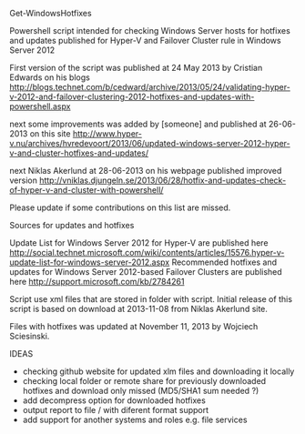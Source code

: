 Get-WindowsHotfixes

Powershell script intended for checking Windows Server hosts for hotfixes and updates published for Hyper-V and Failover Cluster rule in Windows Server 2012

First version of the script was published at 24 May 2013 by Cristian Edwards on his blogs
http://blogs.technet.com/b/cedward/archive/2013/05/24/validating-hyper-v-2012-and-failover-clustering-2012-hotfixes-and-updates-with-powershell.aspx

next some improvements was added by [someone] and published at 26-06-2013 on this site
http://www.hyper-v.nu/archives/hvredevoort/2013/06/updated-windows-server-2012-hyper-v-and-cluster-hotfixes-and-updates/

next Niklas Akerlund at 28-06-2013 on his webpage published improved version
http://vniklas.djungeln.se/2013/06/28/hotfix-and-updates-check-of-hyper-v-and-cluster-with-powershell/

Please update if some contributions on this list are missed.

Sources for updates and hotfixes

Update List for Windows Server 2012 for Hyper-V are published here
http://social.technet.microsoft.com/wiki/contents/articles/15576.hyper-v-update-list-for-windows-server-2012.aspx
Recommended hotfixes and updates for Windows Server 2012-based Failover Clusters are published here
http://support.microsoft.com/kb/2784261

Script use xml files that are stored in folder with script. Initial release of this script is based on download at 2013-11-08 from Niklas Akerlund site.

Files with hotfixes was updated at November 11, 2013 by Wojciech Sciesinski.

IDEAS 
- checking github website for updated xlm files and downloading it locally
- checking local folder or remote share for previously downloaded hotfixes and download only missed (MD5/SHA1 sum needed ?)
- add decompress option for downloaded hotfixes
- output report to file / with diferent format support
- add support for another systems and roles e.g. file services
